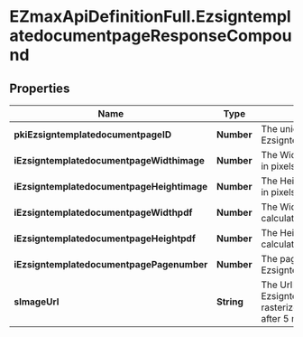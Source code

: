 # EZmaxApiDefinitionFull.EzsigntemplatedocumentpageResponseCompound

## Properties

Name | Type | Description | Notes
------------ | ------------- | ------------- | -------------
**pkiEzsigntemplatedocumentpageID** | **Number** | The unique ID of the Ezsigntemplatedocumentpage | 
**iEzsigntemplatedocumentpageWidthimage** | **Number** | The Width of the page&#39;s image in pixels calculated at 100 DPI | 
**iEzsigntemplatedocumentpageHeightimage** | **Number** | The Height of the page&#39;s image in pixels calculated at 100 DPI | 
**iEzsigntemplatedocumentpageWidthpdf** | **Number** | The Width of the page in points calculated at 72 DPI | 
**iEzsigntemplatedocumentpageHeightpdf** | **Number** | The Height of the page in points calculated at 72 DPI | 
**iEzsigntemplatedocumentpagePagenumber** | **Number** | The page number in the Ezsigntemplatedocument | 
**sImageUrl** | **String** | The Url to the Ezsigntemplatedocumentpage&#39;s rasterized image.  Url will expire after 5 minutes. | 


